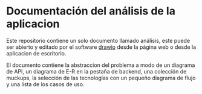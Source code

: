 # Documentación del análisis de la aplicacion

Este repositorio contiene un solo documento llamado análisis, este puede ser abierto y editado por el software [drawio](https://app.diagrams.net/) desde la página web o desde la aplicacion de escritorio.

El documento contiene la abstraccion del problema a modo de un diagrama de API, un diagrama de E-R en la pestaña de backend, una colección de muckups, la selección de las tecnologías con un pequeño diagrama de flujo y una lista de los casos de uso.